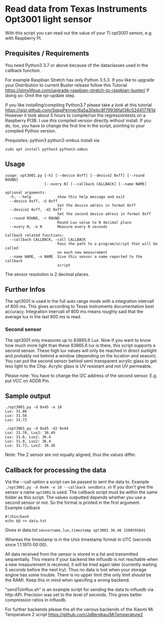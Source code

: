 #  Read data from Texas Instruments Opt3001 light sensor
With this script you can read out the value of your TI opt3001 sensor, e.g. with Raspberry PI. 

## Prequisites / Requirements
You need Python3 3.7 or above because of the dataclasses used in the callback function. 

For example Raspbian Stretch has only Python 3.5.3. If you like to upgrade your Distribution to current Buster release follow this Tutorial https://pimylifeup.com/upgrade-raspbian-stretch-to-raspbian-buster/ If doing so: Omit the rpi-update step.

If you like installing/compiling Python3.7 please take a look at this tutorial https://gist.github.com/SeppPenner/6a5a30ebc8f79936fa136c524417761d However it took about 5 hours to compile/run the regressiontests on a Raspberry PI3B. I use this compiled version directly without install. If you do, too, you have to change the first line in the script, pointing to your compiled Python version. 

Prequisites: python3 python3-smbus
install via

`sudo apt install python3 python3-smbus`




## Usage
```
usage: opt3001.py [-h] [--device 0xff] [--device2 0xff] [--round ROUND]
                  [--every N] [--callback CALLBACK] [--name NAME]

optional arguments:
  -h, --help            show this help message and exit
  --device 0xff, -d 0xff
                        Set the device adress in format 0xff
  --device2 0xff, -d2 0xff
                        Set the second device adress in format 0xff
  --round ROUND, -r ROUND
                        Round Lux value to N decimal place
  --every N, -e N       Measure every N seconds

Callback related functions:
  --callback CALLBACK, -call CALLBACK
                        Pass the path to a program/script that will be called
                        on each new measurement
  --name NAME, -n NAME  Give this sensor a name reported to the callback
                        script

  ```
  
The sensor resolution is 2 decimal places.

 
  ## Further Infos
The opt3001 is used in the full auto range mode with a integration intervall of 800 ms. This gives according to Texas instruments documentation best accuracy. Integration intervall of 800 ms means roughly said that the average lux in the last 800 ms is read.

### Second sensor
The opt3001 only measures up to 83865.6 Lux. Now if you want to know how much more light than these 83865.6 lux is there, this script supports a second sensor. These high lux values will only be reached in direct sunlight and probably not behind a window (depending on the location and season). You can put the second sensor behind semi transparent acrylic glass to get less light to the Chip. Acrylic glass is UV resistant and not UV permeable.

Please note: You have to change the I2C address of the second sensor. E.g. put VCC on ADDR Pin.
 
  ## Sample output
```  
./opt3001.py -d 0x45 -e 10
Lux: 31.86
Lux: 31.56
Lux: 31.72
```

```  
./opt3001.py -d 0x45 -d2 0x44
Lux: 31.76, Lux2: 36.49
Lux: 31.6, Lux2: 36.4
Lux: 31.8, Lux2: 36.4
Lux: 31.71, Lux2: 36.36
```
Note: The 2 sensor are not equally aligned, thus the values differ.

## Callback for processing the data
Via the --call option a script can be passed to sent the data to. 
Example
`./opt3001.py -d 0x44 -e 10 --callback sendData.sh`
If you don't give the sensor a name `opt3001` is used. The callback script must be within the same folder as this script.
The values outputted depends whether you use a second sensor or not. So the format is printed in the first argument.
Example callback
```
#!/bin/bash
echo $@ >> data.txt
```
Gives in data.txt `sensorname,lux,timestamp opt3001 36.46 1580595841`

Whereas the timestamp is in the Unix timestamp format in UTC (seconds since 1.1.1970 00:00). 

All data received from the sensor is stored in a list and transmitted sequentially. This means if your backend like influxdb is not reachable when a new measurement is received, it will be tried again later (currently waiting 5 seconds before the next try). Thus no data is lost when your storage engine has some trouble. There is no upper limit (the only limit should be the RAM). Keep this in mind when specifing a wrong backend. 

"sendToInflux.sh" is an example script for sending the data to influxdb via http-API. Precision was set to the level of seconds. This gives better compression ratios in influxdb.

For further backends please the all the various backends of the Xiaomi Mi Temperature 2 script https://github.com/JsBergbau/MiTemperature2
